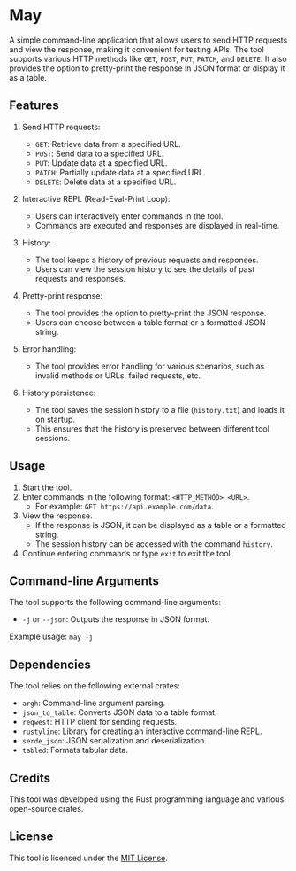 # May

A simple command-line application that allows users to send HTTP requests and view the response, making it convenient for testing APIs. The tool supports various HTTP methods like `GET`, `POST`, `PUT`, `PATCH`, and `DELETE`. It also provides the option to pretty-print the response in JSON format or display it as a table.

## Features

1. Send HTTP requests:
   - `GET`: Retrieve data from a specified URL.
   - `POST`: Send data to a specified URL.
   - `PUT`: Update data at a specified URL.
   - `PATCH`: Partially update data at a specified URL.
   - `DELETE`: Delete data at a specified URL.

2. Interactive REPL (Read-Eval-Print Loop):
   - Users can interactively enter commands in the tool.
   - Commands are executed and responses are displayed in real-time.

3. History:
   - The tool keeps a history of previous requests and responses.
   - Users can view the session history to see the details of past requests and responses.

4. Pretty-print response:
   - The tool provides the option to pretty-print the JSON response.
   - Users can choose between a table format or a formatted JSON string.

5. Error handling:
   - The tool provides error handling for various scenarios, such as invalid methods or URLs, failed requests, etc.

6. History persistence:
   - The tool saves the session history to a file (`history.txt`) and loads it on startup.
   - This ensures that the history is preserved between different tool sessions.

## Usage

1. Start the tool.
2. Enter commands in the following format: `<HTTP_METHOD> <URL>`.
   - For example: `GET https://api.example.com/data`.
3. View the response.
   - If the response is JSON, it can be displayed as a table or a formatted string.
   - The session history can be accessed with the command `history`.
4. Continue entering commands or type `exit` to exit the tool.

## Command-line Arguments

The tool supports the following command-line arguments:

- `-j` or `--json`: Outputs the response in JSON format.

Example usage: `may -j`

## Dependencies

The tool relies on the following external crates:

- `argh`: Command-line argument parsing.
- `json_to_table`: Converts JSON data to a table format.
- `reqwest`: HTTP client for sending requests.
- `rustyline`: Library for creating an interactive command-line REPL.
- `serde_json`: JSON serialization and deserialization.
- `tabled`: Formats tabular data.

## Credits

This tool was developed using the Rust programming language and various open-source crates.

## License

This tool is licensed under the [MIT License](LICENSE).